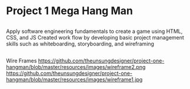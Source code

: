 # 
Project 1 Mega Hang Man
=======================================================================================================================
## 
Apply software engineering fundamentals to create a game using HTML, CSS, and JS
Created work flow by developing basic project management skills such as whiteboarding, storyboarding, and wireframing

##
Wire Frames
https://github.com/theunsungdesigner/project-one-hangman/blob/master/resources/images/wireframe2.png
https://github.com/theunsungdesigner/project-one-hangman/blob/master/resources/images/wireframe1.jpg
